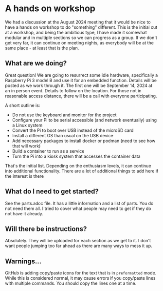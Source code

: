 # A hands on workshop

We had a discussion at the August 2024 meeting that it would be nice to have a hands on workshop to do "something" different. This is the initial cut at a workshop, and being the ambitious type, I have made it somewhat modular and in multiple sections so we can progress as a group. If we don't get very far, it can continue on meeting nights, as everybody will be at the same place - at least that is the plan.

## What are we doing?

Great question! We are going to resurrect some idle hardware, specifically a Raspberry Pi 3 model B and use it for an embedded function. Details will be posted as we work through it. The first one will be September 14, 2024 at an in person event. Details to follow on the location. For those not in reasonable access distance, there will be a call with everyone participating.

A short outline is:
- Do not use the keyboard and monitor for the project
- Configure your Pi to be serial accessible (and network eventually) using a Linux system
- Convert the Pi to boot over USB instead of the microSD card
- Install a different OS than usual on the USB device
- Add necessary packages to install docker or podman (need to see how that will work)
- Build a container to run as a service
- Turn the Pi into a kiosk system that accesses the container data

That's the initial list. Depending on the enthusiasm levels, it can continue into additional functionality. There are a lot of additional things to add here if the interest is there

## What do I need to get started?

See the parts.adoc file. It has a little information and a list of parts. You do not need them all. I tried to cover what people may need to get if they do not have it already.

## Will there be instructions?

Absolutely. They will be uploaded for each section as we get to it. I don't want people jumping too far ahead as there are many ways to mess it up.

## Warnings...

GitHub is adding copy/paste icons for the text that is in `preformatted` mode. While this is considered normal, it may cause errors if you copy/paste lines with multiple commands. You should copy the lines one at a time.
